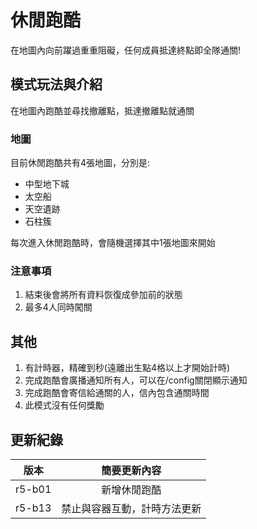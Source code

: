 # 休閒跑酷

在地圖內向前躍過重重阻礙，任何成員抵達終點即全隊通關!

## 模式玩法與介紹

在地圖內跑酷並尋找撤離點，抵達撤離點就通關

### 地圖

目前休閒跑酷共有4張地圖，分別是:

- 中型地下城
- 太空船
- 天空遺跡
- 石柱簇

每次進入休閒跑酷時，會隨機選擇其中1張地圖來開始

### 注意事項

1. 結束後會將所有資料恢復成參加前的狀態
2. 最多4人同時闖關

## 其他

1. 有計時器，精確到秒(遠離出生點4格以上才開始計時)
2. 完成跑酷會廣播通知所有人，可以在/config關閉顯示通知
3. 完成跑酷會寄信給通關的人，信內包含通關時間
4. 此模式沒有任何獎勵

## 更新紀錄

|版本|簡要更新內容|
|:---:|:---:|
|r5-b01|新增休閒跑酷|
|r5-b13|禁止與容器互動，計時方法更新|
